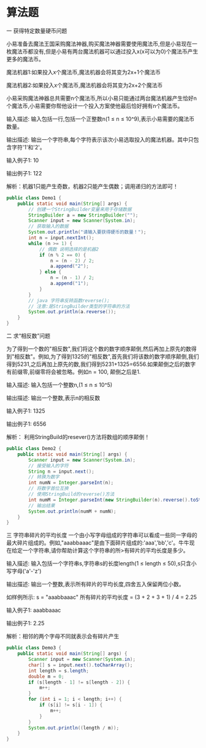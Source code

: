 # 算法题

一 获得特定数量硬币问题

小易准备去魔法王国采购魔法神器,购买魔法神器需要使用魔法币,但是小易现在一枚魔法币都没有,但是小易有两台魔法机器可以通过投入x(x可以为0)个魔法币产生更多的魔法币。

魔法机器1:如果投入x个魔法币,魔法机器会将其变为2x+1个魔法币

魔法机器2:如果投入x个魔法币,魔法机器会将其变为2x+2个魔法币

小易采购魔法神器总共需要n个魔法币,所以小易只能通过两台魔法机器产生恰好n个魔法币,小易需要你帮他设计一个投入方案使他最后恰好拥有n个魔法币。

输入描述: 输入包括一行,包括一个正整数n(1 ≤ n ≤ 10^9),表示小易需要的魔法币数量。

输出描述: 输出一个字符串,每个字符表示该次小易选取投入的魔法机器。其中只包含字符'1'和'2'。

输入例子1: 10

输出例子1: 122


解析：机器1只能产生奇数，机器2只能产生偶数；调用递归的方法即可！

```java
public class Demo1 {
	public static void main(String[] args) {
		// 创建一个StringBuilder变量来用于存储数据
		StringBuilder a = new StringBuilder("");
		Scanner input = new Scanner(System.in);
		// 获取输入的数据
		System.out.println("请输入要获得硬币的数量！");
		int n = input.nextInt();
		while (n >= 1) {
			// 偶数 说明选择的是机器2
			if (n % 2 == 0) {
				n = (n - 2) / 2;
				a.append("2");
			} else {
				n = (n - 1) / 2;
				a.append("1");
			}
		}
		// java 字符串反转函数reverse(); 
		// 注意:是StringBuilder类型的字符串的方法
		System.out.println(a.reverse());
	}
}
```

二 求“相反数”问题

为了得到一个数的"相反数",我们将这个数的数字顺序颠倒,然后再加上原先的数得到"相反数"。例如,为了得到1325的"相反数",首先我们将该数的数字顺序颠倒,我们得到5231,之后再加上原先的数,我们得到5231+1325=6556.如果颠倒之后的数字有前缀零,前缀零将会被忽略。例如n = 100, 颠倒之后是1.

输入描述: 输入包括一个整数n,(1 ≤ n ≤ 10^5)

输出描述: 输出一个整数,表示n的相反数

输入例子1: 1325

输出例子1: 6556

解析： 利用StringBuild的resever()方法将数组的顺序颠倒！

```java
public class Demo2 {
	public static void main(String[] args) {
		Scanner input = new Scanner(System.in);
		// 接受输入的字符
		String n = input.next();
		// 转换为数字
		int numN = Integer.parseInt(n);
		// 将数字首位互换
		// 使用StringBuild的reverse()方法
		int numM = Integer.parseInt(new StringBuilder(n).reverse().toString());
		// 输出结果
		System.out.println(numM + numN);
	}
}
```

三 字符串碎片的平均长度
一个由小写字母组成的字符串可以看成一些同一字母的最大碎片组成的。例如,"aaabbaaac"是由下面碎片组成的:'aaa','bb','c'。牛牛现在给定一个字符串,请你帮助计算这个字符串的所>有碎片的平均长度是多少。

输入描述: 输入包括一个字符串s,字符串s的长度length(1 ≤ length ≤ 50),s只含小写字母('a'-'z')

输出描述: 输出一个整数,表示所有碎片的平均长度,四舍五入保留两位小数。

如样例所示: s = "aaabbaaac" 所有碎片的平均长度 = (3 + 2 + 3 + 1) / 4 = 2.25

输入例子1: aaabbaaac

输出例子1: 2.25

解析：相邻的两个字母不同就表示会有碎片产生

```java
public class Demo3 {
	public static void main(String[] args) {
		Scanner input = new Scanner(System.in);
		char[] s = input.next().toCharArray();
		int length = s.length;
		double m = 0;
		if (s[length - 1] != s[length - 2]) {
			m++;
		}
		for (int i = 1; i < length; i++) {
			if (s[i] != s[i - 1]) {
				m++;
			}
		}
		System.out.println((length / m));
	}
}
```